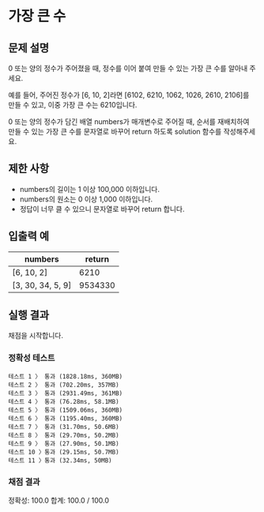# 가장 큰 수

## 문제 설명
0 또는 양의 정수가 주어졌을 때, 정수를 이어 붙여 만들 수 있는 가장 큰 수를 알아내 주세요.

예를 들어, 주어진 정수가 [6, 10, 2]라면 [6102, 6210, 1062, 1026, 2610, 2106]를 만들 수 있고, 이중 가장 큰 수는 6210입니다.

0 또는 양의 정수가 담긴 배열 numbers가 매개변수로 주어질 때, 순서를 재배치하여 만들 수 있는 가장 큰 수를 문자열로 바꾸어 return 하도록 solution 함수를 작성해주세요.

## 제한 사항
* numbers의 길이는 1 이상 100,000 이하입니다.
* numbers의 원소는 0 이상 1,000 이하입니다.
* 정답이 너무 클 수 있으니 문자열로 바꾸어 return 합니다.

## 입출력 예
| numbers |	return |
| ------- | ------ |
| [6, 10, 2] | 6210 |
| [3, 30, 34, 5, 9] | 9534330 |
## 실행 결과
채점을 시작합니다.
###  정확성  테스트
```
테스트 1 〉	통과 (1828.18ms, 360MB)
테스트 2 〉	통과 (702.20ms, 357MB)
테스트 3 〉	통과 (2931.49ms, 361MB)
테스트 4 〉	통과 (76.28ms, 58.1MB)
테스트 5 〉	통과 (1509.06ms, 360MB)
테스트 6 〉	통과 (1195.40ms, 360MB)
테스트 7 〉	통과 (31.70ms, 50.6MB)
테스트 8 〉	통과 (29.70ms, 50.2MB)
테스트 9 〉	통과 (27.90ms, 50.1MB)
테스트 10 〉통과 (29.15ms, 50.7MB)
테스트 11 〉통과 (32.34ms, 50MB)
```
### 채점 결과
정확성: 100.0
합계: 100.0 / 100.0